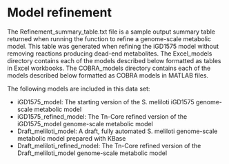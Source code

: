 # Model refinement

The Refinement_summary_table.txt file is a sample output summary table returned when running the function to refine a genome-scale metabolic model. This table was generated when refining the iGD1575 model without removing reactions producing dead-end metabolites. The Excel_models directory contains each of the models described below formatted as tables in Excel workbooks. The COBRA_models directory contains each of the models described below formatted as COBRA models in MATLAB files.

The following models are included in this data set:
- iGD1575_model: The starting version of the S. meliloti iGD1575 genome-scale metabolic model
- iGD1575_refined_model: The Tn-Core refined version of the iGD1575_model genome-scale metabolic model
- Draft_meliloti_model: A draft, fully automated S. meliloti genome-scale metabolic model prepared with KBase
- Draft_meliloti_refined_model: The Tn-Core refined version of the Draft_meliloti_model genome-scale metabolic model
